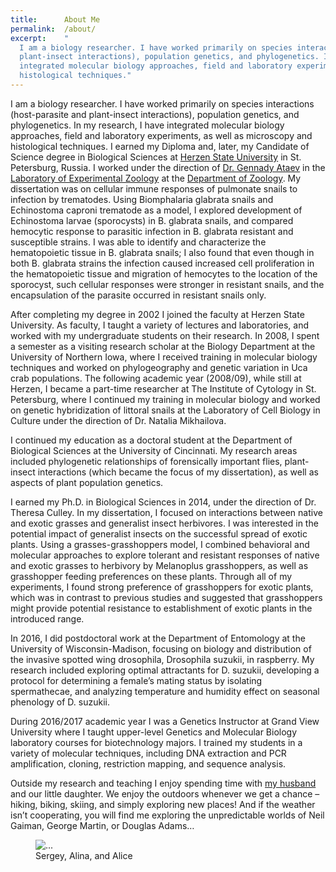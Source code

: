 ```yaml
---
title:      About Me
permalink:  /about/
excerpt:    "
  I am a biology researcher. I have worked primarily on species interactions (host-parasite and
  plant-insect interactions), population genetics, and phylogenetics. In my research, I have
  integrated molecular biology approaches, field and laboratory experiments, as well as microscopy and
  histological techniques."
---
```


I am a biology researcher. I have worked primarily on species interactions (host-parasite and
plant-insect interactions), population genetics, and phylogenetics. In my research, I have
integrated molecular biology approaches, field and laboratory experiments, as well as microscopy and
histological techniques.  <!--more--> I earned my Diploma and, later, my Candidate of Science degree
in Biological Sciences at [Herzen State University](https://www.herzen.spb.ru/en/About_University)
in St. Petersburg, Russia. I worked under the direction of [Dr. Gennady
Ataev](https://www.researchgate.net/profile/Gennady_Ataev) in the [Laboratory of Experimental
Zoology](https://www.herzen.spb.ru/main/structure/fukultets/bio/1384520856/1387808264/) at the
[Department of Zoology](https://sites.google.com/a/zooherzen.org/www/home). My dissertation was on
cellular immune responses of pulmonate snails to infection by trematodes. Using Biomphalaria
glabrata snails and Echinostoma caproni trematode as a model, I explored development of Echinostoma
larvae (sporocysts) in B. glabrata snails, and compared hemocytic response to parasitic infection in
B.  glabrata resistant and susceptible strains. I was able to identify and characterize the
hematopoietic tissue in B. glabrata snails; I also found that even though in both B. glabrata
strains the infection caused increased cell proliferation in the hematopoietic tissue and migration
of hemocytes to the location of the sporocyst, such cellular responses were stronger in resistant
snails, and the encapsulation of the parasite occurred in resistant snails only.

After completing my degree in 2002 I joined the faculty at Herzen State University. As faculty, I
taught a variety of lectures and laboratories, and worked with my undergraduate students on their
research. In 2008, I spent a semester as a visiting research scholar at the Biology Department at
the University of Northern Iowa, where I received training in molecular biology techniques and
worked on phylogeography and genetic variation in Uca crab populations. The following academic year
(2008/09), while still at Herzen, I became a part-time researcher at The Institute of Cytology in
St. Petersburg, where I continued my training in molecular biology and worked on genetic
hybridization of littoral snails at the Laboratory of Cell Biology in Culture under the direction of
Dr. Natalia Mikhailova.

I continued my education as a doctoral student at the Department of Biological Sciences at the
University of Cincinnati. My research areas included phylogenetic relationships of forensically
important flies, plant-insect interactions (which became the focus of my dissertation), as well as
aspects of plant population genetics.

I earned my Ph.D. in Biological Sciences in 2014, under the direction of Dr. Theresa Culley. In my
dissertation, I focused on interactions between native and exotic grasses and generalist insect
herbivores. I was interested in the potential impact of generalist insects on the successful spread
of exotic plants. Using a grasses-grasshoppers model, I combined behavioral and molecular approaches
to explore tolerant and resistant responses of native and exotic grasses to herbivory by Melanoplus
grasshoppers, as well as grasshopper feeding preferences on these plants. Through all of my
experiments, I found strong preference of grasshoppers for exotic plants, which was in contrast to
previous studies and suggested that grasshoppers might provide potential resistance to establishment
of exotic plants in the introduced range.

In 2016, I did postdoctoral work at the Department of Entomology at the University of
Wisconsin-Madison, focusing on biology and distribution of the invasive spotted wing drosophila,
Drosophila suzukii, in raspberry. My research included exploring optimal attractants for D. suzukii,
developing a protocol for determining a female’s mating status by isolating spermathecae, and
analyzing temperature and humidity effect on seasonal phenology of D. suzukii.

During 2016/2017 academic year I was a Genetics Instructor at Grand View University where I taught
upper-level Genetics and Molecular Biology laboratory courses for biotechnology majors. I trained my
students in a variety of molecular techniques, including DNA extraction and PCR amplification,
cloning, restriction mapping, and sequence analysis.

Outside my research and teaching I enjoy spending time with <a href="http://sergey.cs.uni.edu">my
husband</a> and our little daughter. We enjoy the outdoors whenever we get a chance – hiking,
biking, skiing, and simply exploring new places! And if the weather isn’t cooperating, you will find
me exploring the unpredictable worlds of Neil Gaiman, George Martin, or Douglas Adams…

<figure>
<img
    class="ic4f-mtrig ic4f-zoomin w-40 d-block mx-auto"
    src="{{ '/assets/content/misc/we.jpg' | relative_url }}" 
    alt="..." >
  <figcaption class="d-none">Sergey, Alina, and Alice</figcaption>
</figure>
